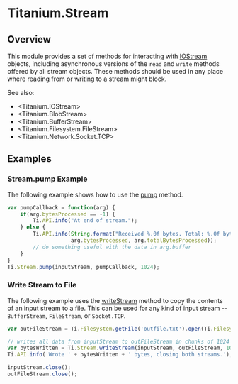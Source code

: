 # Titanium.Stream

<TypeHeader/>

## Overview

This module provides a set of methods for interacting with
[IOStream](Titanium.IOStream) objects, including asynchronous versions of the 
`read` and `write` methods offered by all stream objects. These 
methods should be used in any place where reading from or writing
to a stream might block.

See also:

* <Titanium.IOStream>
* <Titanium.BlobStream>
* <Titanium.BufferStream>
* <Titanium.Filesystem.FileStream>
* <Titanium.Network.Socket.TCP>

## Examples

### Stream.pump Example

The following example shows how to use the [pump](Titanium.Stream.pump) method.

``` js
var pumpCallback = function(arg) {
    if(arg.bytesProcessed == -1) {
        Ti.API.info("At end of stream.");
    } else {
        Ti.API.info(String.format("Received %.0f bytes. Total: %.0f bytes.", 
                    arg.bytesProcessed, arg.totalBytesProcessed));
        // do something useful with the data in arg.buffer
    }
}
Ti.Stream.pump(inputStream, pumpCallback, 1024);
```


### Write Stream to File

The following example uses the [writeStream](Titanium.Stream.writeStream) method
to copy the contents of an input stream to a file. This can be used for any kind
of input stream -- `BufferStream`, `FileStream`, or `Socket.TCP`.

``` js
var outFileStream = Ti.Filesystem.getFile('outfile.txt').open(Ti.Filesystem.MODE_WRITE);

// writes all data from inputStream to outFileStream in chunks of 1024 bytes
var bytesWritten = Ti.Stream.writeStream(inputStream, outFileStream, 1024);
Ti.API.info('Wrote ' + bytesWritten + ' bytes, closing both streams.');

inputStream.close();
outFileStream.close();
```


<ApiDocs/>
